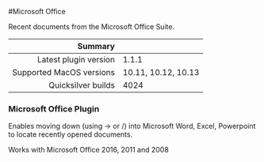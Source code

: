#Microsoft Office

Recent documents from the Microsoft Office Suite.

 Summary                  | &nbsp; 
-------------------------:|:--------------------
 Latest plugin version    | 1.1.1
 Supported MacOS versions | 10.11, 10.12, 10.13
 Quicksilver builds       | 4024


### Microsoft Office Plugin

Enables moving down (using → or /) into Microsoft Word, Excel, Powerpoint to
locate recently opened documents.

Works with Microsoft Office 2016, 2011 and 2008